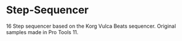 # Step-Sequencer
16 Step sequencer based on the Korg Vulca Beats sequencer. Original samples made in Pro Tools 11.

